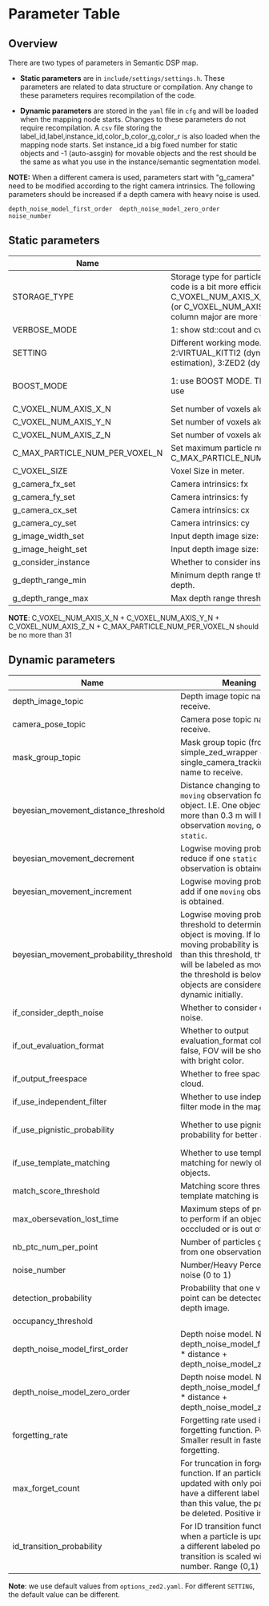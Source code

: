 # Parameter Table

## Overview
There are two types of parameters in Semantic DSP map. 

- __Static parameters__ are in ```include/settings/settings.h```. These parameters are related to data structure or compilation. Any change to these parameters requires recompilation of the code. 

- __Dynamic parameters__ are stored in the ```yaml``` file in ```cfg``` and will be loaded when the mapping node starts. Changes to these parameters do not require recompilation. A ```csv``` file storing the label_id,label,instance_id,color_b,color_g,color_r is also loaded when the mapping node starts. Set instance_id a big fixed number for static objects and -1 (auto-assgin) for movable objects and the rest should be the same as what you use in the instance/semantic segmentation model.


__NOTE:__ When a different camera is used, parameters start with "g_camera" need to be modified according to the right camera intrinsics. The following parameters should be increased if a depth camera with heavy noise is used.
```
depth_noise_model_first_order  depth_noise_model_zero_order	 noise_number
```

## Static parameters

| Name  |  Meaning | Default  |
|---|---|---|
| STORAGE_TYPE  |  Storage type for particles. 0: row major, 1: column major, 2: morton code. Morton code is a bit more efficient but needs C_VOXEL_NUM_AXIS_X_N==C_VOXEL_NUM_AXIS_Y_N==C_VOXEL_NUM_AXIS_Z_N (or C_VOXEL_NUM_AXIS_Z_N=C_VOXEL_NUM_AXIS_X_N-1). The row major and column major are more flexible.  | 0  |
| VERBOSE_MODE  | 1: show std::cout and cv::imshow. 0: otherwise  | 0 |
| SETTING  | Different working mode. 0: KITTI_360 (static), 1:CODA (similar to VIRTUAL_KITTI2), 2:VIRTUAL_KITTI2 (dynamic, use superpoints for tracking and transformation estimation), 3:ZED2 (dynamic, use ZED2 SDK __Recommended__) |  3 |
| BOOST_MODE  | 1: use BOOST MODE. The input image will be scaled by 0.5 to accelerate. 0: not use | 1 if SETTING==3 else 0   |
| C_VOXEL_NUM_AXIS_X_N  | Set number of voxels along X axis to be 2^C_VOXEL_NUM_AXIS_X_N.  | -  |
| C_VOXEL_NUM_AXIS_Y_N  | Set number of voxels along Y axis to be 2^C_VOXEL_NUM_AXIS_Y_N.  | -   |
| C_VOXEL_NUM_AXIS_Z_N  | Set number of voxels along Z axis to be 2^C_VOXEL_NUM_AXIS_Z_N.  | -   |
| C_MAX_PARTICLE_NUM_PER_VOXEL_N  | Set maximum particle number in each voxel to be 2^ C_MAX_PARTICLE_NUM_PER_VOXEL_N. | 2 or 3  |
| C_VOXEL_SIZE  | Voxel Size in meter.  | -  |
| g_camera_fx_set  | Camera intrinsics: fx  | -  |
| g_camera_fy_set  | Camera intrinsics: fy  | -  |
| g_camera_cx_set  | Camera intrinsics: cx  | -  |
| g_camera_cy_set  | Camera intrinsics: cy  | -  |
| g_image_width_set  | Input depth image size: width  | -  |
| g_image_height_set  | Input depth image size: height  | -  |
| g_consider_instance  | Whether to consider instance in mapping. true or false  | - |
| g_depth_range_min  | Minimum depth range threshold. Below this threshold will be considered as invalid depth. | 0.3  |
| g_depth_range_max  | Max depth range threshold. Above this threshold will be considered as invalid depth | 10 to 30  |


__NOTE__: C_VOXEL_NUM_AXIS_X_N + C_VOXEL_NUM_AXIS_Y_N + C_VOXEL_NUM_AXIS_Z_N + C_MAX_PARTICLE_NUM_PER_VOXEL_N should be no more than 31

## Dynamic parameters
| Name  |  Meaning | Default  |
|---|---|---|
| depth_image_topic  | Depth image topic name to receive. | -  |
| camera_pose_topic  | Camera pose topic name to receive.  |   |
| mask_group_topic  | Mask group topic (from simple_zed_wrapper or single_camera_tracking) topic name to receive.  | /mask_group_super_glued |
| beyesian_movement_distance_threshold  |  Distance changing to have an ```moving``` observation for one object. I.E. One object moves more than 0.3 m will have an observation ```moving```, otherwise ```static```. | 0.2  |
| beyesian_movement_decrement | Logwise moving probability to reduce if one ```static``` observation is obtained. | 0.05  |
| beyesian_movement_increment  | Logwise moving probability to add if one ```moving``` observation is obtained. | 0.2 |
| beyesian_movement_probability_threshold  | Logwise moving probability threshold to determine if an object is moving. If logwise moving probability is bigger than this threshold, the object will be labeled as moving. If the threshold is below 0.5, objects are considered dynamic initially. | 0.75 or 0.3 |
| if_consider_depth_noise  | Whether to consider depth noise.  | true  |
| if_out_evaluation_format  | Whether to output evaluation_format color. If false, FOV will be shown with with bright color. |  false |
| if_output_freespace  | Whether to free space point cloud.  | false  |
| if_use_independent_filter  | Whether to use independent filter mode in the mapping.  |  false |
| if_use_pignistic_probability  | Whether to use  pignistic probability for better accuracy. | false (too slow with little accuracy improvement. Aborted in code.)  |
| if_use_template_matching  | Whether to use template matching for newly observed objects.  | false  |
| match_score_threshold  | Matching score threshold if template matching is used.  | 0.6  |
| max_obersevation_lost_time  | Maximum steps of prediction to perform if an object is occcluded or is out of FOV.  | 10  |
| nb_ptc_num_per_point  | Number of particles generated from one observation point.  | 1  |
|  noise_number  | Number/Heavy Percentage of noise (0 to 1)  | 0.3  |
| detection_probability | Probability that one visible point can be detected in the depth image. | 0.6  |
| occupancy_threshold  |   | 0.1  |
| depth_noise_model_first_order  | Depth noise model. Noise = depth_noise_model_first_order * distance + depth_noise_model_zero_order  | 0.02  |
| depth_noise_model_zero_order  |  Depth noise model. Noise = depth_noise_model_first_order * distance + depth_noise_model_zero_order  | 0.2  |
| forgetting_rate | Forgetting rate used in the forgetting function. Positive. Smaller result in faster forgetting.  | 1  |
| max_forget_count | For truncation in forgetting function. If an particle is updated with only points that have a different label for more than this value, the particle will be deleted. Positive int.  | 5  |
| id_transition_probability | For ID transition function, when a particle is updated with a different labeled point, the transition is scaled with this number. Range (0,1)  | 0.5  |

__Note__: we use default values from ```options_zed2.yaml```. For different ```SETTING```, the default value can be different.